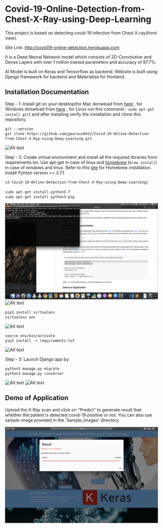 # Covid-19-Online-Detection-from-Chest-X-Ray-using-Deep-Learning
This project is based on detecting covid-19 infection from Chest X-ray(front view). 

Site Link: http://covid19-online-detection.herokuapp.com

It is a Deep Neural Network model which consists of 2D-Convolution and Dense Layers with over 1 million trained parameters and accuracy of 97.7%. 

AI Model is built on Keras and Tensorflow as backend. Website is built using Django framework for backend and Materialise for frontend.

## Installation Documentation



Step - 1: Install git on your desktop(for Mac donwload from [here](https://sourceforge.net/projects/git-osx-installer/files/) , for Windows donwload from [here](https://git-for-windows.github.io/) , for Linux run this command - `sudo apt-get install git`) and after installing verify the installation and clone this repository.

    git --version
    git clone https://github.com/gauravv0412/Covid-19-Online-Detection-from-Chest-X-Ray-using-Deep-Learning.git
    
![Alt text](/Screenshots/1.png)
    
Step - 2: Create virtual environment and install all the required libraries from requirements.txt. Use apt-get in case of linux and [homebrew](https://brew.sh) (`brew install`) in case of windows and linux. Refer to this [site](https://brew.sh) for Homebrew installation. Install Pyhton version == 3.7.1

    cd Covid-19-Online-Detection-from-Chest-X-Ray-using-Deep-Learning/
    
    sudo apt-get install python3.7
    sudo apt-get install python3-pip

![Alt text](/Screenshots/2.png)
![Alt text](/Screenshots/3.png)

    pip3 install virtualenv
    virtualenv env
    
![Alt text](/Screenshots/4.png)
    
    source env/bin/activate
    pip3 install -r requirements.txt
    
![Alt text](/Screenshots/5.png)
 
Step - 3: Launch Django app by: 

    python3 manage.py migrate
    python3 manage.py runserver
  
![Alt text](/Screenshots/6.png)
![Alt text](/Screenshots/7.png)

## Demo of Application

Upload the X-Ray scan and click on "Predict" to generate result that whether the patient is detected covid-19 positive or not.
You can also use sample image provided in the 'Sample_Images' directory.

![Alt text](/Screenshots/9.png)

    
